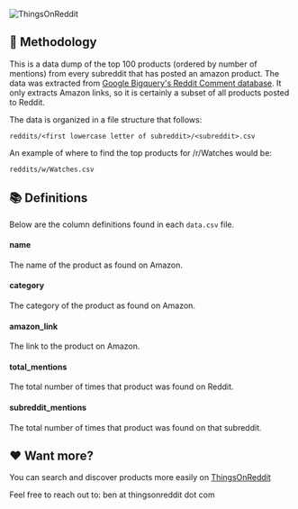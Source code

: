 ![ThingsOnReddit](https://thingsonreddit.com/static/logo_full.png)

## 📁 Methodology

This is a data dump of the top 100 products (ordered by number of mentions) from every subreddit that has posted an amazon product. The data was extracted from [Google Bigquery's Reddit Comment database](https://bigquery.cloud.google.com/dataset/fh-bigquery:reddit_comments). It only extracts Amazon links, so it is certainly a subset of all products posted to Reddit.

The data is organized in a file structure that follows:

```
reddits/<first lowercase letter of subreddit>/<subreddit>.csv
```

An example of where to find the top products for /r/Watches would be:

```
reddits/w/Watches.csv
```

## 📚 Definitions
Below are the column definitions found in each `data.csv` file.

#### name
The name of the product as found on Amazon.

#### category
The category of the product as found on Amazon.

#### amazon_link
The link to the product on Amazon.

#### total_mentions
The total number of times that product was found on Reddit.


#### subreddit_mentions
The total number of times that product was found on that subreddit.


## ❤️ Want more?

You can search and discover products more easily on [ThingsOnReddit](https://thingsonreddit.com/)

Feel free to reach out to: ben at thingsonreddit dot com
